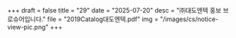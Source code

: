 +++
draft = false
title = "29"
date = "2025-07-20"
desc = "㈜대도엔텍 홍보 브로슈어입니다."
file = "2019Catalog대도엔텍.pdf"
img = "/images/cs/notice-view-pic.png"
+++
